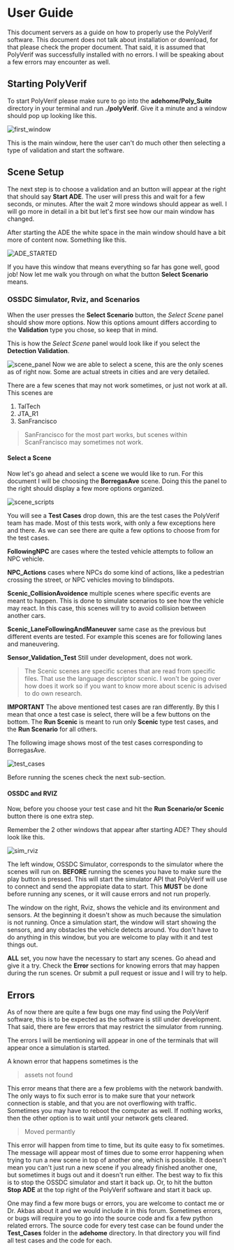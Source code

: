 # User Guide
This document servers as a guide on how to properly use the PolyVerif 
software. This document does not talk about installation or download, for that 
please check the proper document. That said, it is assumed that PolyVerif 
was successfully installed with no errors. I will be speaking about a 
few errors may encounter as well. 


## Starting PolyVerif 
To start PolyVerif please make sure to go into the **adehome/Poly_Suite** directory
in your terminal and run **./polyVerif**. Give it a minute and a window should pop 
up looking like this.


![first_window](images/polyVerif_main_window.png)

This is the main window, here the user can't do much other then selecting 
a type of validation and start the software. 

## Scene Setup
The next step is to choose a validation and an button will appear at the right 
that should say **Start ADE**. The user will press this and wait for a few seconds,
or minutes. After the wait 2 more windows should appear as well. I will go more 
in detail in a bit but let's first see how our main window has changed. 

After starting the ADE the white space in the main window should have a bit 
more of content now. Something like this. 

![ADE_STARTED](images/options_polyVerif.png)

If you have this window that means everything so far has gone well, good job! Now
let me walk you through on what the button **Select Scenario** means.

### OSSDC Simulator, Rviz, and Scenarios
When the user presses the **Select Scenario** button, the *Select Scene* panel
should show more options. Now this options amount differs according to the 
**Validation** type you chose, so keep that in mind.

This is how the *Select Scene* panel would look like if you select the **Detection
Validation**.

![scene_panel](images/scenes_menu.png)
Now we are able to select a scene, this are the only scenes as of right now. 
Some are actual streets in cities and are very detailed. 

There are a few scenes that may not work sometimes, or just not work at all.
This scenes are 
1. TalTech
2. JTA_R1
3. SanFrancisco
> SanFrancisco for the most part works, but scenes within ScanFrancisco may 
sometimes not work. 

#### Select a Scene
Now let's go ahead and select a scene we would like to run. For this document 
I will be choosing the **BorregasAve** scene. Doing this the panel to the right
should display a few more options organized.

![scene_scripts](images/scene_scripts.png)

You will see a **Test Cases** drop down, this are the test cases the PolyVerif 
team has made. Most of this tests work, with only a few exceptions here and there. 
As we can see there are quite a few options to choose from for the test cases. 

**FollowingNPC** are cases where the tested vehicle attempts to follow an 
NPC vehicle. 

**NPC_Actions** cases where NPCs do some kind of actions, like a pedestrian 
crossing the street, or NPC vehicles moving to blindspots.

**Scenic_CollisionAvoidence** multiple scenes where specific events are meant 
to happen. This is done to simulate scenarios to see how the vehicle may react.
In this case, this scenes will try to avoid collision between another cars. 

**Scenic_LaneFollowingAndManeuver** same case as the previous but different 
events are tested. For example this scenes are for following lanes and maneuvering.

**Sensor_Validation_Test** Still under development, does not work.

>The Scenic scenes are specific scenes that are read from specific files. That
use the language descriptor scenic. I won't be going over how does it work so 
if you want to know more about scenic is advised to do own research.

**IMPORTANT** The above mentioned test cases are ran differently. By this I mean 
that once a test case is select, there will be a few buttons on the bottom. 
The **Run Scenic** is meant to run only **Scenic** type test cases, and the 
**Run Scenario** for all others.

The following image shows most of the test cases corresponding to BorregasAve.

![test_cases](images/test_cases.png)

Before running the scenes check the next sub-section.

#### OSSDC and RVIZ
Now, before you choose your test case and hit the **Run Scenario/or Scenic** button
there is one extra step.

Remember the 2 other windows that appear after starting ADE?  They should look 
like this.

![sim_rviz](images/sim_rviz.png)

The left window, OSSDC Simulator, corresponds to the simulator where the scenes will run on. 
**BEFORE** running the scenes you have to make sure the play button is pressed.
This will start the simulator API that PolyVerif will use to connect and send 
the appropiate data to start. This **MUST** be done before running any scenes, 
or it will cause errors and not run properly. 

The window on the right, Rviz, shows the vehicle and its environment and sensors. At 
the beginning it doesn't show as much because the simulation is not running. 
Once a simulation start, the window will start showing the sensors, and any 
obstacles the vehicle detects around. You don't have to do anything in this 
window, but you are welcome to play with it and test things out.

**ALL** set, you now have the necessary to start any scenes. Go ahead and give it
a try. Check the **Error** sections for knowing errors that may happen during 
the run scenes. Or submit a pull request or issue and I will try to help.


## Errors
As of now there are quite a few bugs one may find using the PolyVerif software,
this is to be expected as the software is still under development. That said,
there are few errors that may restrict the simulator from running. 

The errors I will be mentioning will appear in one of the terminals that will
appear once a simulation is started.

A known error that happens sometimes is the 
>assets not found

This error means that there are a few problems with the network bandwith.
The only ways to fix such error is to make sure that your network connection 
is stable, and that you are not overflowing with traffic. Sometimes you may 
have to reboot the computer as well. If nothing works, then the other option 
is to wait until your network gets cleared. 

>Moved permantly

This error will happen from time to time, but its quite easy to fix sometimes. 
The message will appear most of times due to some error happening when 
trying to run a new scene in top of another one, which is possible. It doesn't
mean you can't just run a new scene if you already finished another one, but 
sometimes it bugs out and it doesn't run either. The best way to fix this is to 
stop the OSSDC simulator and start it back up. Or, to hit the button **Stop ADE**
at the top right of the PolyVerif software and start it back up.

One may find a few more bugs or errors, you are welcome to contact me or 
Dr. Akbas about it and we would include it in this forum. Sometimes
errors, or bugs will require you to go into the source code and fix a few 
python related errors. The source code for every test case 
can be found under the **Test_Cases** folder in the **adehome** directory. In 
that directory you will find all test cases and the code for each.





